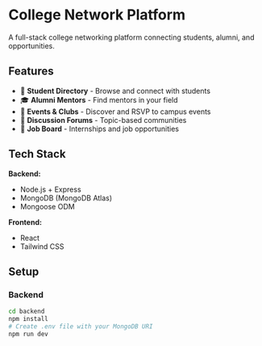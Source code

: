 # College Network Platform

A full-stack college networking platform connecting students, alumni, and opportunities.

## Features

- 👥 **Student Directory** - Browse and connect with students
- 🎓 **Alumni Mentors** - Find mentors in your field
- 📅 **Events & Clubs** - Discover and RSVP to campus events
- 💬 **Discussion Forums** - Topic-based communities
- 💼 **Job Board** - Internships and job opportunities

## Tech Stack

**Backend:**
- Node.js + Express
- MongoDB (MongoDB Atlas)
- Mongoose ODM

**Frontend:**
- React
- Tailwind CSS

## Setup

### Backend
```bash
cd backend
npm install
# Create .env file with your MongoDB URI
npm run dev
